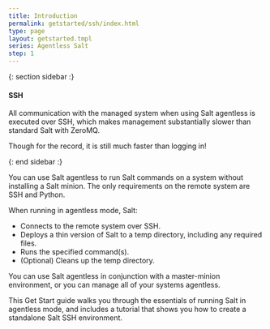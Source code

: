 ```yaml
---
title: Introduction
permalink: getstarted/ssh/index.html
type: page
layout: getstarted.tmpl
series: Agentless Salt
step: 1
---
```


{: section sidebar :}

#### SSH

All communication with the managed system when using Salt agentless is executed over SSH, which makes management substantially slower than standard Salt with ZeroMQ.

Though for the record, it is still much faster than logging in!

{: end sidebar :}

You can use Salt agentless to run Salt commands on a system without installing a Salt minion.
The only requirements on the remote system are SSH and Python.

When running in agentless mode, Salt:

- Connects to the remote system over SSH.
- Deploys a thin version of Salt to a temp directory, including any required files.
- Runs the specified command(s).
- (Optional) Cleans up the temp directory.

You can use Salt agentless in conjunction with a master-minion environment, or you can manage all of your
systems agentless.

This Get Start guide walks you through the essentials of running Salt in agentless mode, and includes a tutorial that shows you how to create a standalone Salt SSH environment.

